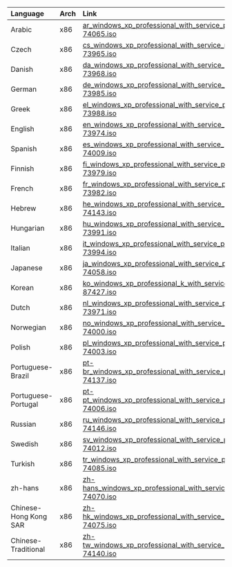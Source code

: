 <table><thead><tr><th style="text-align:left">Language</th><th style="text-align:left">Arch</th><th style="text-align:left">Link</th></tr></thead><tbody><tr><td style="text-align:left">Arabic</td><td style="text-align:left">x86</td><td style="text-align:left"><a href="https://drive.massgrave.dev/ar_windows_xp_professional_with_service_pack_3_x86_cd_vl_x14-74065.iso" target="_blank" rel="noopener noreferrer">ar_windows_xp_professional_with_service_pack_3_x86_cd_vl_x14-74065.iso</a></td></tr><tr><td style="text-align:left">Czech</td><td style="text-align:left">x86</td><td style="text-align:left"><a href="https://drive.massgrave.dev/cs_windows_xp_professional_with_service_pack_3_x86_cd_vl_x14-73965.iso" target="_blank" rel="noopener noreferrer">cs_windows_xp_professional_with_service_pack_3_x86_cd_vl_x14-73965.iso</a></td></tr><tr><td style="text-align:left">Danish</td><td style="text-align:left">x86</td><td style="text-align:left"><a href="https://drive.massgrave.dev/da_windows_xp_professional_with_service_pack_3_x86_cd_vl_x14-73968.iso" target="_blank" rel="noopener noreferrer">da_windows_xp_professional_with_service_pack_3_x86_cd_vl_x14-73968.iso</a></td></tr><tr><td style="text-align:left">German</td><td style="text-align:left">x86</td><td style="text-align:left"><a href="https://drive.massgrave.dev/de_windows_xp_professional_with_service_pack_3_x86_cd_vl_x14-73985.iso" target="_blank" rel="noopener noreferrer">de_windows_xp_professional_with_service_pack_3_x86_cd_vl_x14-73985.iso</a></td></tr><tr><td style="text-align:left">Greek</td><td style="text-align:left">x86</td><td style="text-align:left"><a href="https://drive.massgrave.dev/el_windows_xp_professional_with_service_pack_3_x86_cd_vl_x14-73988.iso" target="_blank" rel="noopener noreferrer">el_windows_xp_professional_with_service_pack_3_x86_cd_vl_x14-73988.iso</a></td></tr><tr><td style="text-align:left">English</td><td style="text-align:left">x86</td><td style="text-align:left"><a href="https://drive.massgrave.dev/en_windows_xp_professional_with_service_pack_3_x86_cd_vl_x14-73974.iso" target="_blank" rel="noopener noreferrer">en_windows_xp_professional_with_service_pack_3_x86_cd_vl_x14-73974.iso</a></td></tr><tr><td style="text-align:left">Spanish</td><td style="text-align:left">x86</td><td style="text-align:left"><a href="https://drive.massgrave.dev/es_windows_xp_professional_with_service_pack_3_x86_cd_vl_x14-74009.iso" target="_blank" rel="noopener noreferrer">es_windows_xp_professional_with_service_pack_3_x86_cd_vl_x14-74009.iso</a></td></tr><tr><td style="text-align:left">Finnish</td><td style="text-align:left">x86</td><td style="text-align:left"><a href="https://drive.massgrave.dev/fi_windows_xp_professional_with_service_pack_3_x86_cd_vl_x14-73979.iso" target="_blank" rel="noopener noreferrer">fi_windows_xp_professional_with_service_pack_3_x86_cd_vl_x14-73979.iso</a></td></tr><tr><td style="text-align:left">French</td><td style="text-align:left">x86</td><td style="text-align:left"><a href="https://drive.massgrave.dev/fr_windows_xp_professional_with_service_pack_3_x86_cd_vl_x14-73982.iso" target="_blank" rel="noopener noreferrer">fr_windows_xp_professional_with_service_pack_3_x86_cd_vl_x14-73982.iso</a></td></tr><tr><td style="text-align:left">Hebrew</td><td style="text-align:left">x86</td><td style="text-align:left"><a href="https://drive.massgrave.dev/he_windows_xp_professional_with_service_pack_3_x86_cd_vl_x14-74143.iso" target="_blank" rel="noopener noreferrer">he_windows_xp_professional_with_service_pack_3_x86_cd_vl_x14-74143.iso</a></td></tr><tr><td style="text-align:left">Hungarian</td><td style="text-align:left">x86</td><td style="text-align:left"><a href="https://drive.massgrave.dev/hu_windows_xp_professional_with_service_pack_3_x86_cd_vl_x14-73991.iso" target="_blank" rel="noopener noreferrer">hu_windows_xp_professional_with_service_pack_3_x86_cd_vl_x14-73991.iso</a></td></tr><tr><td style="text-align:left">Italian</td><td style="text-align:left">x86</td><td style="text-align:left"><a href="https://drive.massgrave.dev/it_windows_xp_professional_with_service_pack_3_x86_cd_vl_x14-73994.iso" target="_blank" rel="noopener noreferrer">it_windows_xp_professional_with_service_pack_3_x86_cd_vl_x14-73994.iso</a></td></tr><tr><td style="text-align:left">Japanese</td><td style="text-align:left">x86</td><td style="text-align:left"><a href="https://drive.massgrave.dev/ja_windows_xp_professional_with_service_pack_3_x86_dvd_vl_x14-74058.iso" target="_blank" rel="noopener noreferrer">ja_windows_xp_professional_with_service_pack_3_x86_dvd_vl_x14-74058.iso</a></td></tr><tr><td style="text-align:left">Korean</td><td style="text-align:left">x86</td><td style="text-align:left"><a href="https://drive.massgrave.dev/ko_windows_xp_professional_k_with_service_pack_3_x86_cd_vl_x14-87427.iso" target="_blank" rel="noopener noreferrer">ko_windows_xp_professional_k_with_service_pack_3_x86_cd_vl_x14-87427.iso</a></td></tr><tr><td style="text-align:left">Dutch</td><td style="text-align:left">x86</td><td style="text-align:left"><a href="https://drive.massgrave.dev/nl_windows_xp_professional_with_service_pack_3_x86_cd_vl_x14-73971.iso" target="_blank" rel="noopener noreferrer">nl_windows_xp_professional_with_service_pack_3_x86_cd_vl_x14-73971.iso</a></td></tr><tr><td style="text-align:left">Norwegian</td><td style="text-align:left">x86</td><td style="text-align:left"><a href="https://drive.massgrave.dev/no_windows_xp_professional_with_service_pack_3_x86_cd_vl_x14-74000.iso" target="_blank" rel="noopener noreferrer">no_windows_xp_professional_with_service_pack_3_x86_cd_vl_x14-74000.iso</a></td></tr><tr><td style="text-align:left">Polish</td><td style="text-align:left">x86</td><td style="text-align:left"><a href="https://drive.massgrave.dev/pl_windows_xp_professional_with_service_pack_3_x86_cd_vl_x14-74003.iso" target="_blank" rel="noopener noreferrer">pl_windows_xp_professional_with_service_pack_3_x86_cd_vl_x14-74003.iso</a></td></tr><tr><td style="text-align:left">Portuguese-Brazil</td><td style="text-align:left">x86</td><td style="text-align:left"><a href="https://drive.massgrave.dev/pt-br_windows_xp_professional_with_service_pack_3_x86_cd_vl_x14-74137.iso" target="_blank" rel="noopener noreferrer">pt-br_windows_xp_professional_with_service_pack_3_x86_cd_vl_x14-74137.iso</a></td></tr><tr><td style="text-align:left">Portuguese-Portugal</td><td style="text-align:left">x86</td><td style="text-align:left"><a href="https://drive.massgrave.dev/pt-pt_windows_xp_professional_with_service_pack_3_x86_cd_vl_x14-74006.iso" target="_blank" rel="noopener noreferrer">pt-pt_windows_xp_professional_with_service_pack_3_x86_cd_vl_x14-74006.iso</a></td></tr><tr><td style="text-align:left">Russian</td><td style="text-align:left">x86</td><td style="text-align:left"><a href="https://drive.massgrave.dev/ru_windows_xp_professional_with_service_pack_3_x86_cd_vl_x14-74146.iso" target="_blank" rel="noopener noreferrer">ru_windows_xp_professional_with_service_pack_3_x86_cd_vl_x14-74146.iso</a></td></tr><tr><td style="text-align:left">Swedish</td><td style="text-align:left">x86</td><td style="text-align:left"><a href="https://drive.massgrave.dev/sv_windows_xp_professional_with_service_pack_3_x86_cd_vl_x14-74012.iso" target="_blank" rel="noopener noreferrer">sv_windows_xp_professional_with_service_pack_3_x86_cd_vl_x14-74012.iso</a></td></tr><tr><td style="text-align:left">Turkish</td><td style="text-align:left">x86</td><td style="text-align:left"><a href="https://drive.massgrave.dev/tr_windows_xp_professional_with_service_pack_3_x86_cd_vl_x14-74085.iso" target="_blank" rel="noopener noreferrer">tr_windows_xp_professional_with_service_pack_3_x86_cd_vl_x14-74085.iso</a></td></tr><tr><td style="text-align:left">zh-hans</td><td style="text-align:left">x86</td><td style="text-align:left"><a href="https://drive.massgrave.dev/zh-hans_windows_xp_professional_with_service_pack_3_x86_cd_vl_x14-74070.iso" target="_blank" rel="noopener noreferrer">zh-hans_windows_xp_professional_with_service_pack_3_x86_cd_vl_x14-74070.iso</a></td></tr><tr><td style="text-align:left">Chinese-Hong Kong SAR</td><td style="text-align:left">x86</td><td style="text-align:left"><a href="https://drive.massgrave.dev/zh-hk_windows_xp_professional_with_service_pack_3_x86_cd_vl_x14-74075.iso" target="_blank" rel="noopener noreferrer">zh-hk_windows_xp_professional_with_service_pack_3_x86_cd_vl_x14-74075.iso</a></td></tr><tr><td style="text-align:left">Chinese-Traditional</td><td style="text-align:left">x86</td><td style="text-align:left"><a href="https://drive.massgrave.dev/zh-tw_windows_xp_professional_with_service_pack_3_x86_cd_vl_x14-74140.iso" target="_blank" rel="noopener noreferrer">zh-tw_windows_xp_professional_with_service_pack_3_x86_cd_vl_x14-74140.iso</a></td></tr></tbody></table>